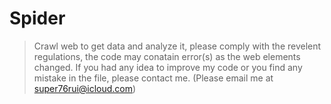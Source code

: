# Spider
>Crawl web to get data and analyze it, please comply with the revelent regulations, the code may conatain error(s) as the web elements changed. If you had any idea to improve my code or you find any mistake in the file, please contact me. (Please email me at super76rui@icloud.com)
